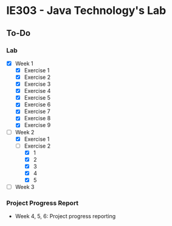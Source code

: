 # IE303 - Java Technology's Lab

## To-Do
### Lab
- [x] Week 1
  + [x] Exercise 1
  + [x] Exercise 2
  + [x] Exercise 3
  + [x] Exercise 4
  + [x] Exercise 5
  + [x] Exercise 6
  + [x] Exercise 7
  + [x] Exercise 8
  + [x] Exercise 9
- [ ] Week 2
  + [x] Exercise 1
  + [ ] Exercise 2
    + [x] 1
    + [x] 2
    + [x] 3
    + [x] 4
    + [x] 5
- [ ] Week 3

<!--
- [ ] Week 4
- [ ] Week 5
- [ ] Week 6
-->

### Project Progress Report
- Week 4, 5, 6: Project progress reporting
